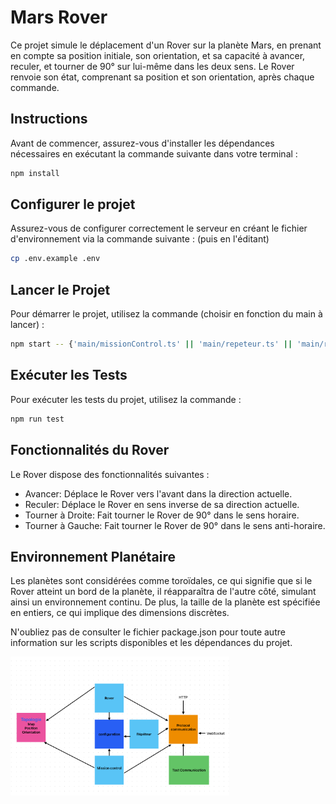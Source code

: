 # Mars Rover

Ce projet simule le déplacement d'un Rover sur la planète Mars, en prenant en compte sa position initiale, son orientation, et sa capacité à avancer, reculer, et tourner de 90° sur lui-même dans les deux sens. Le Rover renvoie son état, comprenant sa position et son orientation, après chaque commande.

## Instructions

Avant de commencer, assurez-vous d'installer les dépendances nécessaires en exécutant la commande suivante dans votre terminal :

```bash
npm install
```

## Configurer le projet

Assurez-vous de configurer correctement le serveur en créant le fichier d'environnement via la commande suivante : (puis en l'éditant)

```bash
cp .env.example .env
```

## Lancer le Projet

Pour démarrer le projet, utilisez la commande (choisir en fonction du main à lancer) :

```bash
npm start -- {'main/missionControl.ts' || 'main/repeteur.ts' || 'main/rover.ts'}
```

## Exécuter les Tests

Pour exécuter les tests du projet, utilisez la commande :

```bash
npm run test
```

## Fonctionnalités du Rover

Le Rover dispose des fonctionnalités suivantes :

- Avancer: Déplace le Rover vers l'avant dans la direction actuelle.
- Reculer: Déplace le Rover en sens inverse de sa direction actuelle.
- Tourner à Droite: Fait tourner le Rover de 90° dans le sens horaire.
- Tourner à Gauche: Fait tourner le Rover de 90° dans le sens anti-horaire.

## Environnement Planétaire

Les planètes sont considérées comme toroïdales, ce qui signifie que si le Rover atteint un bord de la planète, il réapparaîtra de l'autre côté, simulant ainsi un environnement continu. De plus, la taille de la planète est spécifiée en entiers, ce qui implique des dimensions discrètes.

N'oubliez pas de consulter le fichier package.json pour toute autre information sur les scripts disponibles et les dépendances du projet.

<img src="./image.png" width="350" title="hover text" style="text-align: 'center'">
